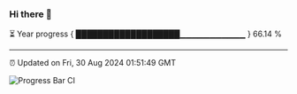 ### Hi there 👋

⏳ Year progress { ███████████████████▁▁▁▁▁▁▁▁▁▁▁ } 66.14 %

---

⏰ Updated on Fri, 30 Aug 2024 01:51:49 GMT

![Progress Bar CI](https://github.com/IshwaranRudhara/GIT-ACTION/workflows/Progress%20Bar%20CI/badge.svg)
